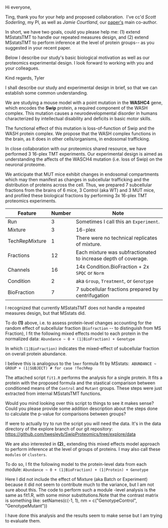 Hi everyone, 

Ting, thank you for your help and proposed collaboration. 
I've cc'd _Scott Soderling_, my PI, as well as _Jamie Courtland_, 
our [paper's](https://www.biorxiv.org/content/10.1101/2020.08.06.239517v1)
main co-author.  

In short, we have two goals, could you please help me: 
(1) extend MSstatsTMT to handle our repeated measures design, and 
(2) extend MSstatsTMT to perform inference at the level of protein groups--
  as you suggested in your recent paper. 

Below I describe our study's basic biological motivation as well as our 
proteomics experimental design. I look forward to working with you and
your colleagues. 

Kind regards,
Tyler


I shall describe our study and experimental design in brief, so that we can 
establish some common understanding.

We are studying a mouse model with a point mutation in the __WASHC4__ gene,
which encodes the __Swip__ protein, a required component of the WASH complex. 
This mutation causes a neurodevelopmental disorder in humans characterized by
intellectual disability and deficits in basic motor skills.

The functional effect of this mutation is loss-of-function of Swip and the WASH 
protein complex. We propose that the WASH complex functions in the brain, 
as it does in other cells/organisms, in endosomal trafficking. 

In close collaboration with our proteomics shared resource, we have performed 3
16-plex TMT experiments. Our experimental design is aimed as understanding the
affects of the WASCH4 mutation (i.e. loss of Swip) on the neuronal proteome.

We anticipate that MUT mice exhibit changes in endosomal compartments which 
may then manifest as changes in subcellular trafficking and the distribution of 
proteins across the cell. Thus, we prepared 7 subcellular fractions from the
brains of 6 mice, 3 Control (aka WT) and 3 MUT mice, and profiled these
biological fractions by performing 3x 16-plex TMT proteomics experiments.

| Feature     | Number |  Note |
| ----------- | ------ | ------|
| Run         | 3      | Sometimes I call this an `Experiment`. |
| Mixture     | 3      | 16-plex |
| TechRepMixture | 1   | There were no technical replicates of mixture. |
| Fractions   | 12     | Each mixture was subfractionated to increase depth of coverage. |
| Channels   | 16      | 14x Condition.BioFraction + 2x `SPQC` or `Norm` |
| Condition | 2  | aka `Group`, `Treatment`, or `Genotype` |
| BioFraction | 7  | 7 subcellular fractions prepared by centrifugation |

I recognized that currently MSstatsTMT does not handle a repeated measures
design, but that MSstats did. 

To do __(1)__ above, i.e. to assess protein-level changes accounting for the
random effect of subcellular fraction (`Biofraction` -- to distinguish from MS Fraction),
I fit the following mixed effects model to each protein in the normalized data:
`Abundance ~ 0 + (1|BioFraction) + Genotype`

In which `(1|BioFraction)` indicates the mixed-effect of subcellular fraction on 
overall protein abundance.

I believe this is analogous to the `lmer` formula fit by MSstats: 
`ABUNDANCE ~ GROUP + (1|SUBJECT) # for case !TechRep `

The attached script `fit1.R` performs the analysis for a single protein.
It fits a protein with the proposed formula and the stastical comparison 
between conditioned means of the `Control` and `Mutant` groups. These steps
were just extracted from internal MSstatsTMT functions.

Would you mind looking over this script to things to see it makes sense?
Could you please provide some addition description about the steps done to
calculate the p-value for comparisons between groups?

If were to actually try to run the script you will need the data. It's in the
data directory of the explore branch of our git repository:
https://github.com/twesleyb/SwipProteomics/tree/explore/data

We are also interested in __(2)___
extending this mixed effects model approach to perform inference at the level of groups of proteins.
I may also call these `modules` or `clusters`. 

To do so, I fit the following model to the protein-level data from each module:
`Abundance ~ 0 + (1|BioFraction) + (1|Protein) + Genotype`

Here I did not include the effect of Mixture (aka Batch or Experiment) because
it did not seem to contribute much to the variance, but I am not sure about
this.
The code to perform such a module -level analysis is the same as fit1.R, with
some minor substitutions.Note that the contrast matrix is something
like: setNames(c(-1, 1), nm = c("GenotypeControl", "GenotypeMutant"))

I have done this analysis and the results seem to make sense but I am trying 
to evaluate them.
